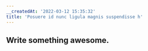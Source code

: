 ```yaml
---
__createdAt: '2022-03-12 15:35:32'
title: 'Posuere id nunc ligula magnis suspendisse h'
---
```


## Write something awesome.